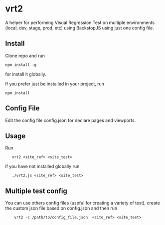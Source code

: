 # vrt2
A helper for performing Visual Regression Test on multiple environments (local, dev, stage, prod, etc) using BackstopJS using just one config file.

## Install
Clone repo and run

    npm install -g
    
for install it globally.

If you prefer just be installed in your project,  run

    npm install
    

## Config File
Edit the config file config.json for declare pages and viewports.


 

## Usage
Run

       vrt2 <site_ref> <site_test>
       
if you have not installed globally run

       ./vrt2.js <site_ref> <site_test>


## Multiple test config

You can use others config files (useful for creating a variety of test), create the custom json file based on config.json and then run

        vrt2 -c /path/to/config_file.json  <site_ref> <site_test>
        
  





